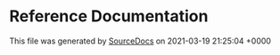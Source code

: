 # Reference Documentation

This file was generated by [SourceDocs](https://github.com/eneko/SourceDocs) on 2021-03-19 21:25:04 +0000